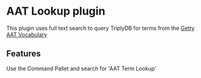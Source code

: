 # AAT Lookup plugin

This plugin uses full text search to query TriplyDB for terms from the [Getty AAT Vocabulary](http://vocab.getty.edu)
## Features

Use the Command Pallet and search for 'AAT Term Lookup'

